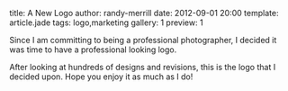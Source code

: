 title: A New Logo
author: randy-merrill
date: 2012-09-01 20:00
template: article.jade
tags: logo,marketing
gallery: 1
preview: 1

Since I am committing to being a professional photographer, I decided it was time to have a professional looking logo.

After looking at hundreds of designs and revisions, this is the logo that I decided upon. Hope you enjoy it as much as I do!

